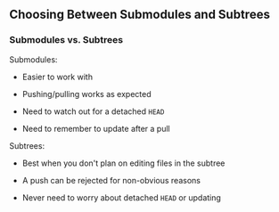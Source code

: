 Choosing Between Submodules and Subtrees
----------------------------------------

### Submodules vs. Subtrees ###

Submodules:

  * Easier to work with

  * Pushing/pulling works as expected

  * Need to watch out for a detached `HEAD`

  * Need to remember to update after a pull

Subtrees:

  * Best when you don't plan on editing files in the subtree

  * A push can be rejected for non-obvious reasons

  * Never need to worry about detached `HEAD` or updating
